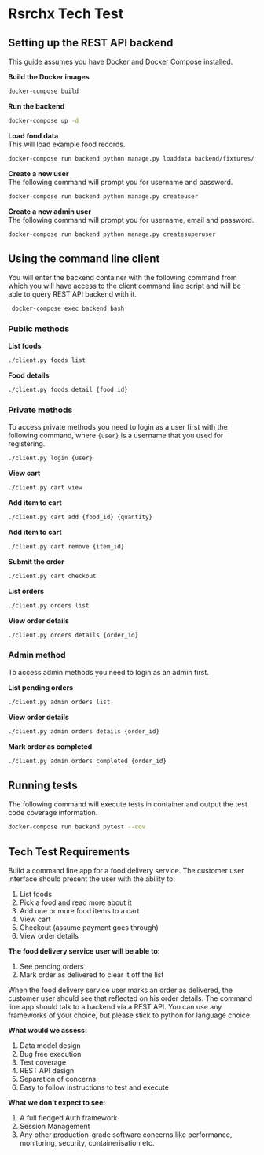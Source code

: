 Rsrchx Tech Test
================

## Setting up the REST API backend
This guide assumes you have Docker and Docker Compose installed.

**Build the Docker images**  
```bash
docker-compose build
```

**Run the backend**  
```bash
docker-compose up -d
```

**Load food data**  
This will load example food records.
```bash
docker-compose run backend python manage.py loaddata backend/fixtures/foods.json
``` 

**Create a new user**  
The following command will prompt you for username and password. 
```bash
docker-compose run backend python manage.py createuser
```

**Create a new admin user**  
The following command will prompt you for username, email and password. 
```bash
docker-compose run backend python manage.py createsuperuser
```

## Using the command line client
You will enter the backend container with the following command from which you will
have access to the client command line script and will be able to query REST API backend
with it.
```bash
 docker-compose exec backend bash
```

### Public methods
**List foods**
```bash
./client.py foods list
```
**Food details**
```bash
./client.py foods detail {food_id}
```

### Private methods
To access private methods you need to login as a user first with the following command, 
where `{user}` is a username that you used for registering. 
```bash
./client.py login {user}
```

**View cart**
```bash
./client.py cart view
```

**Add item to cart**
```bash
./client.py cart add {food_id} {quantity}
```

**Add item to cart**
```bash
./client.py cart remove {item_id}
```

**Submit the order**
```bash
./client.py cart checkout
```

**List orders**
```bash
./client.py orders list
```

**View order details**
```bash
./client.py orders details {order_id}
```

### Admin method
To access admin methods you need to login as an admin first.

**List pending orders**
```bash
./client.py admin orders list
```

**View order details**
```bash
./client.py admin orders details {order_id}
```

**Mark order as completed**
```bash
./client.py admin orders completed {order_id}
```

## Running tests
The following command will execute tests in container and output the test code coverage information.
```bash
docker-compose run backend pytest --cov
```


## Tech Test Requirements
Build a command line app for a food delivery service. The customer user interface should
present the user with the ability to:

1. List foods
2. Pick a food and read more about it
3. Add one or more food items to a cart
4. View cart
5. Checkout (assume payment goes through)
6. View order details

**The food delivery service user will be able to:**
1. See pending orders
2. Mark order as delivered to clear it off the list

When the food delivery service user marks an order as delivered, the customer user should see
that reflected on his order details.
The command line app should talk to a backend via a REST API. You can use any frameworks
of your choice, but please stick to python for language choice.

**What would we assess:**
1. Data model design
2. Bug free execution
3. Test coverage
4. REST API design
5. Separation of concerns
6. Easy to follow instructions to test and execute

**What we don’t expect to see:**
1. A full fledged Auth framework
2. Session Management
3. Any other production-grade software concerns like performance, monitoring, security,
containerisation etc.